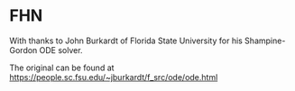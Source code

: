 # FHN

With thanks to John Burkardt of Florida State University for his Shampine-Gordon ODE solver.

The original can be found at https://people.sc.fsu.edu/~jburkardt/f_src/ode/ode.html
